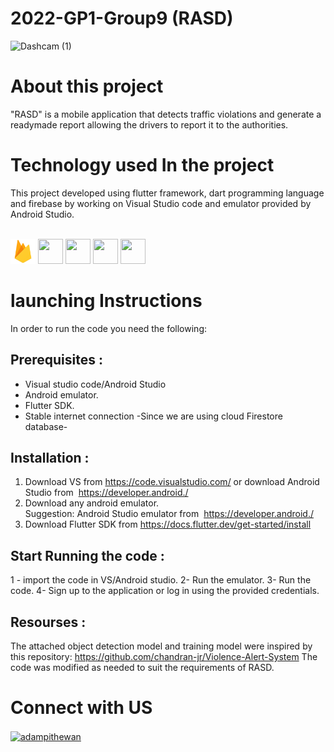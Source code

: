 # 2022-GP1-Group9 (RASD)
![Dashcam (1)](https://user-images.githubusercontent.com/98524329/200344318-1f31874e-ba4c-41f7-9220-156cb5ff183e.png)



# About this project
"RASD" is a mobile application that detects traffic violations and generate a readymade report allowing the drivers to report it to the authorities.

# Technology used In the project
This project developed using flutter framework, dart programming language and firebase by working on Visual Studio code and emulator provided by Android Studio.

 <br> <img height="40" width="40" src="https://raw.githubusercontent.com/github/explore/80688e429a7d4ef2fca1e82350fe8e3517d3494d/topics/firebase/firebase.png">
 <img height="40" width="40" src="https://user-images.githubusercontent.com/25181517/192108895-20dc3343-43e3-4a54-a90e-13a4abbc57b9.png">
  <img height="40" width="40" src="https://user-images.githubusercontent.com/25181517/192108891-d86b6220-e232-423a-bf5f-90903e6887c3.png">
  <img height="40" width="40" src="https://user-images.githubusercontent.com/25181517/186150304-1568ffdf-4c62-4bdc-9cf1-8d8efcea7c5b.png">
  <img height="40" width="40" src="https://user-images.githubusercontent.com/25181517/186150365-da1eccce-6201-487c-8649-45e9e99435fd.png">

# launching Instructions 
 In order to run the code you need the following: 
 ## Prerequisites : 
 - Visual studio code/Android Studio
 - Android emulator.
 - Flutter SDK.
 - Stable internet connection -Since we are using cloud Firestore database-
 
## Installation :
 1. Download VS from https://code.visualstudio.com/  or download Android Studio from  https://developer.android./
 2. Download any android emulator.                                         
   Suggestion: Android Studio emulator from  https://developer.android./
 4. Download Flutter SDK from https://docs.flutter.dev/get-started/install 
 
## Start Running the code :
1 - import the code in VS/Android studio.
2- Run the emulator.
3- Run the code.
4- Sign up to the application or log in using the provided credentials. 

## Resourses :
The attached object detection model and training model were inspired by this repository:
https://github.com/chandran-jr/Violence-Alert-System
The code was modified as needed to suit the requirements of RASD.


# Connect with US 
 <a href="https://twitter.com/rasdgp?s=21&t=wSUpQhdTJfIKRsMi9yXcAQ" target="blank"><img align="center"
      src="https://raw.githubusercontent.com/rahuldkjain/github-profile-readme-generator/master/src/images/icons/Social/twitter.svg"
      alt="adampithewan" height="30" width="40" /></a>

